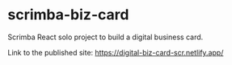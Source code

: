 # scrimba-biz-card
Scrimba React solo project to build a digital business card.

Link to the published site: https://digital-biz-card-scr.netlify.app/
